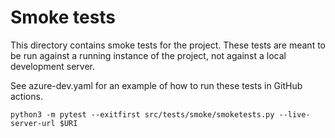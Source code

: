 # Smoke tests

This directory contains smoke tests for the project.
These tests are meant to be run against a running instance of the project,
not against a local development server.

See azure-dev.yaml for an example of how to run these tests in GitHub actions.

```
python3 -m pytest --exitfirst src/tests/smoke/smoketests.py --live-server-url $URI
```